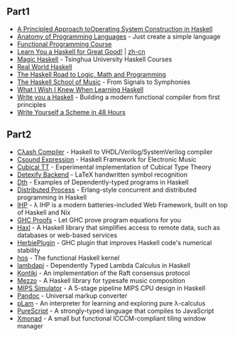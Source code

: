 ## Part1

- [A Principled Approach toOperating System Construction in Haskell](https://github.com/lambda-magic/plt.books/blob/master/Haskell/house.pdf)
- [Anatomy of Programming Languages](https://www.cs.utexas.edu/~wcook/anatomy/) - Just create a simple language
- [Functional Programming Course](https://github.com/system-f/fp-course)
- [Learn You a Haskell for Great Good!](http://learnyouahaskell.com/) | [zh-cn](https://learnyouahaskell.mno2.org/zh-cn)
- [Magic Haskell](https://github.com/winterland1989/magic-haskell) - Tsinghua University Haskell Courses
- [Real World Haskell](https://github.com/lambda-magic/plt.books/blob/master/Haskell/real-world-haskell.pdf)
- [The Haskell Road to Logic, Math and Programming](https://github.com/lambda-magic/plt.books/blob/master/Haskell/Haskell_Road.pdf)
- [The Haskell School of Music](https://www.cs.yale.edu/homes/hudak/Papers/HSoM.pdf) - From Signals to Symphonies
- [What I Wish I Knew When Learning Haskell](https://github.com/sdiehl/wiwinwlh)
- [Write you a Haskell](https://github.com/sdiehl/write-you-a-haskell) - Building a modern functional compiler from first principles
- [Write Yourself a Scheme in 48 Hours](https://en.wikibooks.org/wiki/Write_Yourself_a_Scheme_in_48_Hours)

## Part2

- [Cλash Compiler](https://github.com/clash-lang/clash-compiler) - Haskell to VHDL/Verilog/SystemVerilog compiler
- [Csound Expression](https://github.com/spell-music/csound-expression) - Haskell Framework for Electronic Music 
- [Cubical TT](https://github.com/mortberg/cubicaltt) - Experimental implementation of Cubical Type Theory
- [Detexify Backend](https://github.com/kirel/detexify-hs-backend) - LaTeX handwritten symbol recognition
- [Dth](https://github.com/sweirich/dth) - Examples of Dependently-typed programs in Haskell 
- [Distributed Process](https://github.com/haskell-distributed/distributed-process) -  Erlang-style concurrent and distributed programming in Haskell
- [IHP](https://github.com/digitallyinduced/ihp) - λ IHP is a modern batteries-included Web Framework, built on top of Haskell and Nix
- [GHC Proofs](https://github.com/nomeata/ghc-proofs) - Let GHC prove program equations for you 
- [Haxl](https://github.com/facebook/Haxl) - A Haskell library that simplifies access to remote data, such as databases or web-based services
- [HerbiePlugin](https://github.com/mikeizbicki/HerbiePlugin) - GHC plugin that improves Haskell code's numerical stability 
- [hos](https://github.com/tathougies/hos) - The functional Haskell kernel 
- [lambdapi](https://github.com/ilya-klyuchnikov/lambdapi) - Dependently Typed Lambda Calculus in Haskell 
- [Kontiki](https://github.com/NicolasT/kontiki) - An implementation of the Raft consensus protocol 
- [Mezzo](https://github.com/DimaSamoz/mezzo) - A Haskell library for typesafe music composition
- [MIPS Simulator](https://github.com/skyzh/mips-simulator) - A 5-stage pipeline MIPS CPU design in Haskell
- [Pandoc](https://github.com/jgm/pandoc) - Universal markup converter 
- [pLam](https://github.com/slovnicki/pLam) -  An interpreter for learning and exploring pure λ-calculus
- [PureScript](https://github.com/purescript/purescript) -  A strongly-typed language that compiles to JavaScript 
- [Xmonad](https://github.com/xmonad/xmonad) - A small but functional ICCCM-compliant tiling window manager 